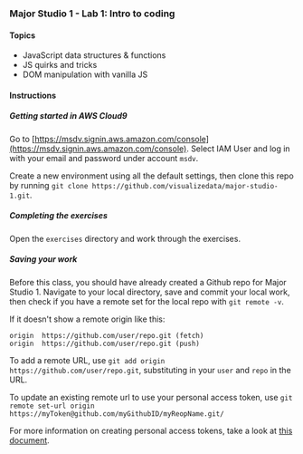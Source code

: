 ### Major Studio 1 - Lab 1: Intro to coding

#### Topics

- JavaScript data structures & functions
- JS quirks and tricks
- DOM manipulation with vanilla JS

#### Instructions

##### Getting started in AWS Cloud9

Go to [https://msdv.signin.aws.amazon.com/console](https://msdv.signin.aws.amazon.com/console). Select IAM User and log in with your email and password under account `msdv`.

Create a new environment using all the default settings, then clone this repo by running `git clone https://github.com/visualizedata/major-studio-1.git`.

##### Completing the exercises

Open the `exercises` directory and work through the exercises.

##### Saving your work

Before this class, you should have already created a Github repo for Major Studio 1. Navigate to your local directory, save and commit your local work, then check if you have a remote set for the local repo with `git remote -v`.

If it doesn't show a remote origin like this:
```
origin  https://github.com/user/repo.git (fetch)
origin  https://github.com/user/repo.git (push)
```
To add a remote URL, use `git add origin https://github.com/user/repo.git`, substituting in your `user` and `repo` in the URL. 

To update an existing remote url to use your personal access token, use `git remote set-url origin https://myToken@github.com/myGithubID/myReopName.git/`

For more information on creating personal access tokens, take a look at [this document](https://docs.github.com/en/github/authenticating-to-github/keeping-your-account-and-data-secure/creating-a-personal-access-token).